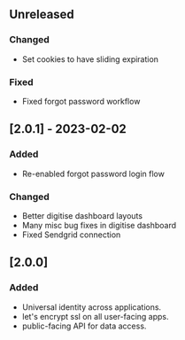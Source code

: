 ## Unreleased

### Changed
- Set cookies to have sliding expiration

### Fixed
- Fixed forgot password workflow


## [2.0.1] - 2023-02-02

### Added
- Re-enabled forgot password login flow

### Changed
- Better digitise dashboard layouts
- Many misc bug fixes in digitise dashboard
- Fixed Sendgrid connection

## [2.0.0]

### Added
- Universal identity across applications.
- let's encrypt ssl on all user-facing apps.
- public-facing API for data access.
